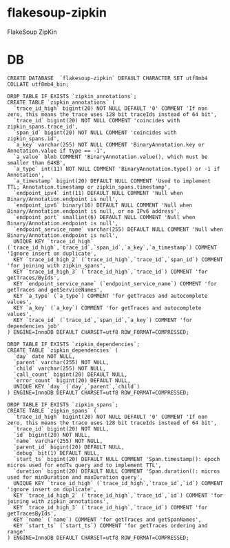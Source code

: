 # flakesoup-zipkin
FlakeSoup ZipKin


# DB

    CREATE DATABASE  `flakesoup-zipkin` DEFAULT CHARACTER SET utf8mb4 COLLATE utf8mb4_bin;
    
    DROP TABLE IF EXISTS `zipkin_annotations`;
    CREATE TABLE `zipkin_annotations` (
      `trace_id_high` bigint(20) NOT NULL DEFAULT '0' COMMENT 'If non zero, this means the trace uses 128 bit traceIds instead of 64 bit',
      `trace_id` bigint(20) NOT NULL COMMENT 'coincides with zipkin_spans.trace_id',
      `span_id` bigint(20) NOT NULL COMMENT 'coincides with zipkin_spans.id',
      `a_key` varchar(255) NOT NULL COMMENT 'BinaryAnnotation.key or Annotation.value if type == -1',
      `a_value` blob COMMENT 'BinaryAnnotation.value(), which must be smaller than 64KB',
      `a_type` int(11) NOT NULL COMMENT 'BinaryAnnotation.type() or -1 if Annotation',
      `a_timestamp` bigint(20) DEFAULT NULL COMMENT 'Used to implement TTL; Annotation.timestamp or zipkin_spans.timestamp',
      `endpoint_ipv4` int(11) DEFAULT NULL COMMENT 'Null when Binary/Annotation.endpoint is null',
      `endpoint_ipv6` binary(16) DEFAULT NULL COMMENT 'Null when Binary/Annotation.endpoint is null, or no IPv6 address',
      `endpoint_port` smallint(6) DEFAULT NULL COMMENT 'Null when Binary/Annotation.endpoint is null',
      `endpoint_service_name` varchar(255) DEFAULT NULL COMMENT 'Null when Binary/Annotation.endpoint is null',
      UNIQUE KEY `trace_id_high` (`trace_id_high`,`trace_id`,`span_id`,`a_key`,`a_timestamp`) COMMENT 'Ignore insert on duplicate',
      KEY `trace_id_high_2` (`trace_id_high`,`trace_id`,`span_id`) COMMENT 'for joining with zipkin_spans',
      KEY `trace_id_high_3` (`trace_id_high`,`trace_id`) COMMENT 'for getTraces/ByIds',
      KEY `endpoint_service_name` (`endpoint_service_name`) COMMENT 'for getTraces and getServiceNames',
      KEY `a_type` (`a_type`) COMMENT 'for getTraces and autocomplete values',
      KEY `a_key` (`a_key`) COMMENT 'for getTraces and autocomplete values',
      KEY `trace_id` (`trace_id`,`span_id`,`a_key`) COMMENT 'for dependencies job'
    ) ENGINE=InnoDB DEFAULT CHARSET=utf8 ROW_FORMAT=COMPRESSED;
    
    DROP TABLE IF EXISTS `zipkin_dependencies`;
    CREATE TABLE `zipkin_dependencies` (
      `day` date NOT NULL,
      `parent` varchar(255) NOT NULL,
      `child` varchar(255) NOT NULL,
      `call_count` bigint(20) DEFAULT NULL,
      `error_count` bigint(20) DEFAULT NULL,
      UNIQUE KEY `day` (`day`,`parent`,`child`)
    ) ENGINE=InnoDB DEFAULT CHARSET=utf8 ROW_FORMAT=COMPRESSED;
    
    DROP TABLE IF EXISTS `zipkin_spans`;
    CREATE TABLE `zipkin_spans` (
      `trace_id_high` bigint(20) NOT NULL DEFAULT '0' COMMENT 'If non zero, this means the trace uses 128 bit traceIds instead of 64 bit',
      `trace_id` bigint(20) NOT NULL,
      `id` bigint(20) NOT NULL,
      `name` varchar(255) NOT NULL,
      `parent_id` bigint(20) DEFAULT NULL,
      `debug` bit(1) DEFAULT NULL,
      `start_ts` bigint(20) DEFAULT NULL COMMENT 'Span.timestamp(): epoch micros used for endTs query and to implement TTL',
      `duration` bigint(20) DEFAULT NULL COMMENT 'Span.duration(): micros used for minDuration and maxDuration query',
      UNIQUE KEY `trace_id_high` (`trace_id_high`,`trace_id`,`id`) COMMENT 'ignore insert on duplicate',
      KEY `trace_id_high_2` (`trace_id_high`,`trace_id`,`id`) COMMENT 'for joining with zipkin_annotations',
      KEY `trace_id_high_3` (`trace_id_high`,`trace_id`) COMMENT 'for getTracesByIds',
      KEY `name` (`name`) COMMENT 'for getTraces and getSpanNames',
      KEY `start_ts` (`start_ts`) COMMENT 'for getTraces ordering and range'
    ) ENGINE=InnoDB DEFAULT CHARSET=utf8 ROW_FORMAT=COMPRESSED;
    
